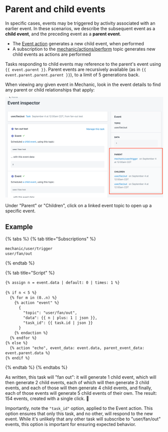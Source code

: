 # Parent and child events

In specific cases, events may be triggered by activity associated with an earlier event. In these scenarios, we describe the subsequent event as a **child event**, and the preceding event as a **parent event**.

* The [Event action](../actions/action-types/event.md) generates a new child event, when performed
* A subscription to the [mechanic/actions/perform]() topic generates new child events as actions are performed

Tasks responding to child events may reference to the parent's event using `{{ event.parent }}`. Parent events are recursively available \(as in `{{ event.parent.parent.parent }}`\), to a limit of 5 generations back.

When viewing any given event in Mechanic, look in the event details to find any parent or child relationships that apply:

![](../../.gitbook/assets/image.png)

Under "Parent" or "Children", click on a linked event topic to open up a specific event.

## Example

{% tabs %}
{% tab title="Subscriptions" %}
```text
mechanic/user/trigger
user/fan/out
```
{% endtab %}

{% tab title="Script" %}
```text
{% assign n = event.data | default: 0 | times: 1 %}

{% if n < 5 %}
  {% for m in (0..n) %}
    {% action "event" %}
      {
        "topic": "user/fan/out",
        "data": {{ n | plus: 1 | json }},
        "task_id": {{ task.id | json }}
      }
    {% endaction %}
  {% endfor %}
{% else %}
  {% action "echo", event_data: event.data, parent_event_data: event.parent.data %}
{% endif %}
```
{% endtab %}
{% endtabs %}

As written, this task will "fan out": it will generate 1 child event, which will then generate 2 child events, each of which will then generate 3 child events, and each of those will then generate 4 child events, and finally, each of those events will generate 5 child events of their own. The result: 154 events, created with a single click. 💪

Importantly, note the `"task_id"` option, applied to the Event action. This option ensures that only this task, and no other, will respond to the new event. While it's unlikely that any other task will subscribe to "user/fan/out" events, this option is important for ensuring expected behavior.

